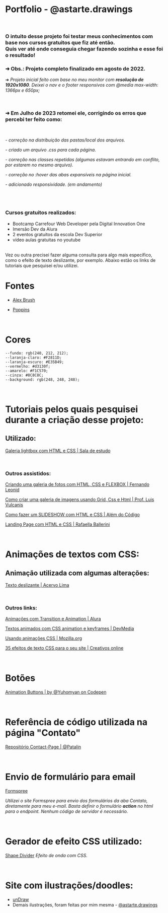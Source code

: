 # Portfolio - @astarte.drawings 

<br>

### O intuito desse projeto foi testar meus conhecimentos com base nos cursos gratuitos que fiz até então. <br> Quis ver até onde conseguia chegar fazendo sozinha e esse foi o resultado!

### ➜ Obs.: Projeto completo finalizado em agosto de 2022.
 ➜ *Projeto inicial feito com base no meu monitor com **resolução de 1920x1080**. Deixei o nav e o footer responsivos com @media max-width: 1366px e 650px;*

<br>

### ➜ Em Julho de 2023 retomei ele, corrigindo os erros que percebi ter feito como:

<br>

*- correção na distribuição das pastas/local dos arquivos.*

*- criado um arquivo .css para cada página.*

*- correção nas classes repetidas (algumas estavam entrando em conflito, por estarem no mesmo arquivo).*

*- correção no :hover das abas expansíveis na página inicial.*

*- adicionado responsividade. (em andamento)* 

<br>
<br>


### Cursos gratuitos realizados:

- Bootcamp Carrefour Web Developer pela Digital Innovation One 
- Imersão Dev da Alura 
- 2 eventos gratuitos da escola Dev Superior 
- vídeo aulas gratuitas no youtube

<br>
Vez ou outra precisei fazer alguma consulta para algo mais específico, como o efeito de texto deslizante, por exemplo. Abaixo estão os links de tutoriais que pesquisei e/ou utilizei. 

<br>

# Fontes

* [Alex Brush](https://fonts.google.com/specimen/Alex+Brush)

* [Poppins](https://fonts.google.com/specimen/Poppins?query=poppins)

<br>

# Cores

    --fundo: rgb(240, 212, 212);
    --laranja-claro: #F2811D;
    --laranja-escuro: #E35B49;
    --vermelho: #d3130f;
    --amarelo: #F1C570; 
    --cinza: #8C8C8C;
    --background: rgb(248, 248, 248);


<br>

# Tutoriais pelos quais pesquisei durante a criação desse projeto: 

## Utilizado: 

[Galeria lightbox com HTML e CSS | Sala de estudo](https://youtu.be/jiS1hxKfFyY)

<br>

### Outros assistidos: 

[Criando uma galeria de fotos com HTML, CSS e FLEXBOX | Fernando Leonid](https://youtu.be/yjqVSQ5_77o)

[Como criar uma galeria de imagens usando Grid, Css e Html | Prof. Luis Vulcanis](https://youtu.be/rcGfk0TtKa4)

[Como fazer um SLIDESHOW com HTML e CSS | Além do Código](https://www.youtube.com/watch?v=zxqGOgsgUtk&list=LL&)

[Landing Page com HTML e CSS | Rafaella Ballerini](https://youtu.be/llF6vD-RljE)


<br>

# Animações de textos com CSS: 

## Animação utilizada com algumas alterações:

[Texto deslizante | Acervo Lima](https://acervolima.com/como-criar-texto-deslizante-para-revelar-animacao-usando-html-e-css/)

<br>

### Outros links:

[Animações com Transition e Animation | Alura](https://www.alura.com.br/artigos/css-animacoes-com-transitions-animations?gclid=Cj0KCQjw8uOWBhDXARIsAOxKJ2Hfr7EzD3v3M5VWK01wrm6P-_srIxO4ENKaQVBC6cvEKUpvlzqJJx8aAlUHEALw_wcB)


[Textos animados com CSS animation e keyframes | DevMedia](https://www.devmedia.com.br/exemplo/textos-animados-com-css-animation-e-keyframes/16)

[Usando animações CSS | Mozilla.org](https://developer.mozilla.org/pt-BR/docs/Web/CSS/CSS_Animations/Using_CSS_animations)



[35 efeitos de texto CSS para o seu site | Creativos online](https://www.creativosonline.org/pt/efectos-css-texto.html?_gl=1%2Aa3ftcz%2A_ga%2AYW1wLWxxNkFtRWZGOFBDMkV2M1hCMlJHTHE3V3hVNGRKdXdfa2dHOVNScFVTdzVLNGNaYmFTQWY3RlV4bDczQmtQbmo)

<br>

# Botões 

[Animation Buttons | by @Yuhomyan on Codepen](https://codepen.io/yuhomyan/pen/OJMejWJ)

<br>

# Referência de código utilizada na página "Contato"

[Repositório Contact-Page | @Patalin](https://github.com/Patalin/HTML-CSS-JS-Contact-Page)

<br>

# Envio de formulário para email

[Formspree](https://formspree.io/)

*Utilizei o site Formspree para envio dos formulários da aba Contato, diretamente para meu e-mail. Basta definir o formulário **action** no html para o endpoint. Nenhum código de servidor é necessário.*

<br>

# Gerador de efeito CSS utilizado: 

[Shape Divider](https://www.shapedivider.app/)
*Efeito de onda com CSS.*

<br>

# Site com ilustrações/doodles:

- [unDraw](undraw.co)
- Demais ilustrações, foram feitas por mim mesma - [@astarte.drawings](https://linktr.ee/astarte.drawings)





